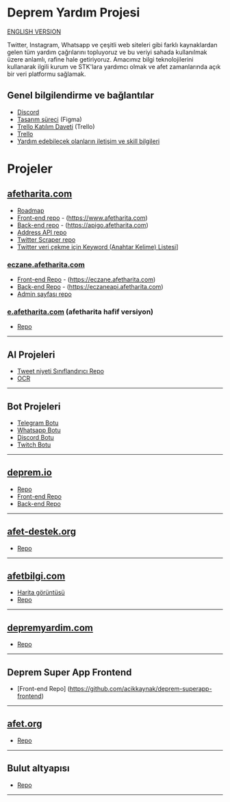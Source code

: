 # Deprem Yardım Projesi

[ENGLISH VERSION](README.en.md)

Twitter, Instagram, Whatsapp ve çeşitli web siteleri gibi farklı kaynaklardan gelen tüm yardım çağrılarını topluyoruz ve bu veriyi sahada kullanılmak üzere anlamlı, rafine hale getiriyoruz. Amacımız bilgi teknolojilerini kullanarak ilgili kurum ve STK'lara yardımcı olmak ve afet zamanlarında açık bir veri platformu sağlamak.

## Genel bilgilendirme ve bağlantılar

- [Discord](https://discord.gg/37MHpdPxh4)
- [Tasarım süreci](https://www.figma.com/file/sctw6xtcdoFOfmE0gC97Ft/Deprem-Yard%C4%B1m?node-id=0%3A1&t=FUHjVXfXqqXLN5js-1) (Figma)
- [Trello Katılım Daveti](https://trello.com/invite/b/d1rYoCUL/ATTId7774aa53af7d5ed9df79d8c32d0f6c2F7837B42/it-yardim) (Trello)
- [Trello](https://trello.com/b/d1rYoCUL/afet-harita)
- [Yardım edebilecek olanların iletişim ve skill bilgileri](https://docs.google.com/spreadsheets/d/1bZ49eLf2ymisuvPwdOFPmcbasnOVJr5-swLGvhySIHI)

# Projeler

## [afetharita.com](afetharita.com)

- [Roadmap](https://github.com/acikkaynak/afetharita-roadmap)
- [Front-end repo](https://github.com/acikkaynak/deprem-yardim-frontend) - (https://www.afetharita.com)
- [Back-end repo](https://github.com/acikkaynak/deprem-yardim-backend-go) - (https://apigo.afetharita.com)
- [Address API repo](https://github.com/acikkaynak/deprem-yardim-address-api)
- [Twitter Scraper repo](https://github.com/acikkaynak/deprem-yardim-twitter-scraper)
- [Twitter veri çekme için Keyword (Anahtar Kelime) Listesi](https://docs.google.com/spreadsheets/d/1_w1akARJIKzCxMQnlv9ZObM7m-yXu_XJn-_SvjR6j74/edit)]

### [eczane.afetharita.com](https://eczane.afetharita.com)

- [Front-end Repo](https://github.com/acikkaynak/eczane-frontend) - (https://eczane.afetharita.com)
- [Back-end Repo](https://github.com/acikkaynak/eczane-backend) - (https://eczaneapi.afetharita.com)
- [Admin sayfası repo](https://github.com/acikkaynak/eczane-admin-frontend)

### [e.afetharita.com](https://e.afetharita.com) (afetharita hafif versiyon)

- [Repo]()

---

## AI Projeleri

- [Tweet niyeti Sınıflandırıcı Repo](https://github.com/acikkaynak/depremadres-intent-classification-v0/tree/main/intent-classification-v0)
- [OCR](https://huggingface.co/spaces/mertcobanov/deprem-ocr-2/tree/main)

---

## Bot Projeleri

- [Telegram Botu](https://github.com/acikkaynak/afet-yardim-telegram-bot)
- [Whatsapp Botu](https://github.com/acikkaynak/deprem-whatsapp-bot)
- [Discord Botu](https://github.com/acikkaynak/discord-it-yardim-bot)
- [Twitch Botu](https://github.com/acikkaynak/afet-yardim-twitch-bot)

---

## [deprem.io](https://www.deprem.io)

- [Repo](https://github.com/acikkaynak/deprem-io)
- [Front-end Repo](https://github.com/acikkaynak/deprem-io-frontend)
- [Back-end Repo](https://github.com/acikkaynak/deprem-io-backend)

---

## [afet-destek.org](https://afetdestek.org)

- [Repo](https://github.com/acikkaynak/afet-destek-org)

---

## [afetbilgi.com](https://www.afetbilgi.com)

- [Harita görüntüsü](https://maps.afetbilgi.com)
- [Repo](https://github.com/alpaylan/afetbilgi.com)

---

## [depremyardim.com](https://www.depremyardim.com/)

- [Repo](https://github.com/acikkaynak/deprem-yardim-com)

---

## Deprem Super App Frontend

- [Front-end Repo] (https://github.com/acikkaynak/deprem-superapp-frontend)

---

## [afet.org](https://afet.org)

- [Repo](https://github.com/acikkaynak/afet-org)

---

## Bulut altyapısı

- [Repo](https://github.com/acikkaynak/deprem-yardim-cloud-infra)

---
